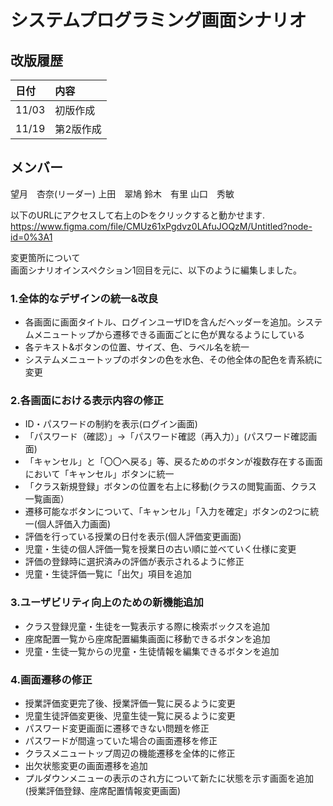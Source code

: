 # システムプログラミング画面シナリオ

## 改版履歴
|日付|内容|
|:--|:--|
|11/03|初版作成|
|11/19|第2版作成|
## メンバー
望月　杏奈(リーダー)
上田　翠鳩
鈴木　有里
山口　秀敏

以下のURLにアクセスして右上の▷をクリックすると動かせます.
https://www.figma.com/file/CMUz61xPgdvz0LAfuJOQzM/Untitled?node-id=0%3A1

変更箇所について<Br>
画面シナリオインスペクション1回目を元に、以下のように編集しました。<Br>

### 1.全体的なデザインの統一&改良
 - 各画面に画面タイトル、ログインユーザIDを含んだヘッダーを追加。システムメニュートップから遷移できる画面ごとに色が異なるようにしている
 - 各テキスト&ボタンの位置、サイズ、色、ラベル名を統一
 - システムメニュートップのボタンの色を水色、その他全体の配色を青系統に変更

 ### 2.各画面における表示内容の修正
 - ID・パスワードの制約を表示(ログイン画面)
 - 「パスワード（確認）」→「パスワード確認（再入力）」(パスワード確認画面)
 - 「キャンセル」と「〇〇へ戻る」等、戻るためのボタンが複数存在する画面において「キャンセル」ボタンに統一
 -  「クラス新規登録」ボタンの位置を右上に移動(クラスの閲覧画面、クラス一覧画面）
 -  遷移可能なボタンについて、「キャンセル」「入力を確定」ボタンの2つに統一(個人評価入力画面)
 -  評価を行っている授業の日付を表示(個人評価変更画面)
 - 児童・生徒の個人評価一覧を授業日の古い順に並べていく仕様に変更
 - 評価の登録時に選択済みの評価が表示されるように修正
 - 児童・生徒評価一覧に「出欠」項目を追加

### 3.ユーザビリティ向上のための新機能追加
 - クラス登録児童・生徒を一覧表示する際に検索ボックスを追加
 - 座席配置一覧から座席配置編集画面に移動できるボタンを追加
 - 児童・生徒一覧からの児童・生徒情報を編集できるボタンを追加

### 4.画面遷移の修正
 - 授業評価変更完了後、授業評価一覧に戻るように変更
 - 児童生徒評価変更後、児童生徒一覧に戻るように変更
 - パスワード変更画面に遷移できない問題を修正
 - パスワードが間違っていた場合の画面遷移を修正
 - クラスメニュートップ周辺の機能遷移を全体的に修正
 - 出欠状態変更の画面遷移を追加
  - プルダウンメニューの表示のされ方について新たに状態を示す画面を追加(授業評価登録、座席配置情報変更画面)


